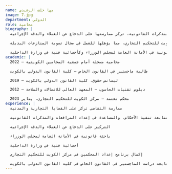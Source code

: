 ```yaml
---
name: مها خلف الرشيدي
image: 7.jpg
department: الدولي
role: محامية
biography: |
  السيدة مها خلف الرشيدي محامية كويتية مسجلة ذات خبرة متنامية في التقاضي، تركز على القضايا التجارية والمدنية. تعمل حاليًا كمحامية في مكتب روان مشاري الغزالي للمحاماة، حيث تحضر الجلسات القضائية، وتتابع تنفيذ الأحكام، وتساعد في إعداد المرافعات والمذكرات القانونية. تركز ممارستها على الدفاع عن العملاء والدقة الإجرائية.

  حصلت السيدة مها على ليسانس الحقوق من كلية القانون الدولي بالكويت بتقدير امتياز (معدل تراكمي 3.82)، كما حاصلة على ماجستير في القانون الخاص من كلية القانون الدولي بالكويت مع مرتبة الشرف. كما أكملت برنامج إعداد المحكمين في مركز الكويت للتحكيم التجاري، مما يؤهلها للعمل في مجال تسوية المنازعات البديلة.

  تشمل خبرتها السابقة العمل كباحثة قانونية في الأمانة العامة لمجلس الوزراء وكأخصائية فنية في وزارة الداخلية.
academic: |
  محامية مسجلة أمام جمعية المحامين الكويتية – 2022

  طالبة ماجستير في القانون الخاص – كلية القانون الدولي بالكويت

  ليسانس حقوق، كلية القانون الدولي بالكويت – 2019

  دبلوم تقنيات الحاسوب – المعهد العالي للاتصالات والملاحة – 2012

  محكم معتمد – مركز الكويت للتحكيم التجاري، يناير 2023
experience: |
  ممارسة التقاضي تركز على القضايا التجارية والمدنية

  حضور الجلسات القضائية، متابعة تنفيذ الأحكام، والمساعدة في إعداد المرافعات والمذكرات القانونية

  التركيز على الدفاع عن العملاء والدقة الإجرائية

  باحثة قانونية في الأمانة العامة لمجلس الوزراء

  أخصائية فنية في وزارة الداخلية

  إكمال برنامج إعداد المحكمين في مركز الكويت للتحكيم التجاري

  متابعة دراسة الماجستير في القانون الخاص في كلية القانون الدولي بالكويت
---
```

